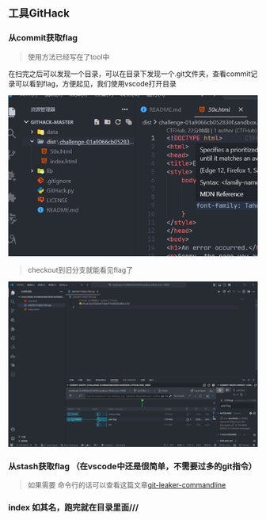 ## 工具GitHack
### 从commit获取flag

> 使用方法已经写在了tool中

在扫完之后可以发现一个目录，可以在目录下发现一个.git文件夹，查看commit记录可以看到flag，方便起见，我们使用vscode打开目录

![image.png](https://raw.githubusercontent.com/MarchPhantasia/pic/main/hexoblog/20240717222149.png)

> checkout到旧分支就能看见flag了

![image.png](https://raw.githubusercontent.com/MarchPhantasia/pic/main/hexoblog/20240717222330.png)


### 从stash获取flag （在vscode中还是很简单，不需要过多的git指令）

> 如果需要 命令行的话可以查看这篇文章[git-leaker-commandline](https://yanhuijessica.github.io/Chictf-Writeups/web/ctfhub_git_leakage/)


### index 如其名，跑完就在目录里面///